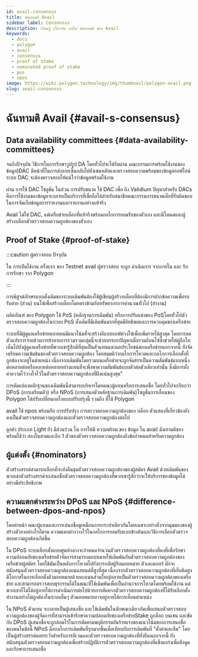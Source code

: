 ```yaml
---
id: avail-consensus
title: ฉันทามติ Avail
sidebar_label: Consensus
description: เรียนรู้ เกี่ยวกับ กลไก ฉันทามติ ของ Avail
keywords:
  - docs
  - polygon
  - avail
  - consensus
  - proof of stake
  - nominated proof of stake
  - pos
  - npos
image: https://wiki.polygon.technology/img/thumbnail/polygon-avail.png
slug: avail-consensus
---
```


# ฉันทามติ Avail {#avail-s-consensus}

## Data availability committees {#data-availability-committees}

จนถึงปัจจุบัน วิธีการในการรักษาวูปรูป DA โดยทั่วไปจะได้รับผ่าน คณะกรรมการพร้อมใช้งานของข้อมูล)DAC มีหน้าที่ในการส่งลายเซ็นกลับไปยังเชนหลักและตรวจสอบความพร้อมของข้อมูลออฟไลน์ ระบบ DAC จะต้องตรวจสอบให้แน่ใจว่าข้อมูลพร้อมใช้งาน

ผ่าน การใช้ DAC โซลูชัน ในส่วน การปรับขนาด ใช้ DAC เพื่อ ถึง Validium ปัญหาสำหรับ DACs คือการใช้งานของข้อมูลจะกลายเป็นบริการที่เชื่อถือได้สำหรับสมาชิกคณะกรรมการขนาดเล็กที่รับผิดชอบในการจัดเก็บข้อมูลการรายงานและรายงานอย่างแท้จริง

Avail ไม่ใช่ DAC, แต่เครือข่ายบล็อกที่แท้จริงพร้อมกลไกการยอมรับของตัวเอง และมีโหนดและผู้สร้างบล็อกตัวตรวจสอบความถูกต้องของตัวเอง

## Proof of Stake {#proof-of-stake}

:::caution ผู้ตรวจสอบ ปัจจุบัน

ใน การเปิดใช้งาน ครั้งแรก ของ Testnet avail ผู้ตรวจสอบ จะถูก
ดำเนินการ จากภายใน และ รับการรักษา จาก Polygon

:::

การพิสูจน์อักษรแบบดั้งเดิมของระบบเดิมพันต้องใช้ผู้เขียนผู้สร้างบล็อกที่ต้องมีการฝากข้อความเพื่อรอรับสาย (ส่วน) บนโซ่เพื่อสร้างบล็อกโดยตรงข้ามกับทรัพยากรการคำนวณทั่วไป (ทำงาน)

ผลิตภัณฑ์ ของ Polygon ใช้ PoS (หลักฐานการเดิมพัน) หรือการปรับแต่งของ PoSโดยทั่วไปตัวตรวจสอบความถูกต้องในระบบ PoS ดั้งเดิมที่มีเดิมพันมากที่สุดมีอิทธิพลและการควบคุมของเครือข่าย

ระบบที่มีผู้ดูแลเครือข่ายหลายคนมีแนวโน้มที่จะสร้างอึแบบออฟห่วงโซ่เพื่อเพิ่มรายได้สูงสุด โดยการลดตัวแปรการจ่ายด้วยการท้าทายการรวมรวมกลุ่มนี้จะช่วยบรรเทาปัญหาเมื่อรวมอึบนโซ่ซึ่งช่วยให้ผู้ถือโทเค็นไปยังผู้ดูแลเครือข่ายที่พวกเขารู้สึกดีที่สุดเป็นตัวแทนและผลประโยชน์ของเครือข่ายนอกจากนี้ ยังจัดเตรียมความเข้มข้นของตัวตรวจสอบความถูกต้อง โดยสมมติว่ากลไกการโหวตและกลไกการเลือกตั้งที่ถูกต้องจะอยู่ในตำแหน่ง เนื่องจากเดิมพันโดยรวมบนเครือข่ายจะถูกจัดสรรเป็นความสัมพันธ์แบบหนึ่งต่อหลายต่อหรือหลายต่อหลายอย่างแทนที่จะพึ่งพาความสัมพันธ์แบบตัวต่อตัวเดียวเท่านั้น ซึ่งมีการตั้งค่าความไว้วางใจไว้ในตัวตรวจสอบความถูกต้องที่ฝังแน่นสูงสุด"

การดัดแปลงหลักฐานของเดิมพันนี้สามารถบริหารโดยคณะผู้แทนหรือการเสนอชื่อ โดยทั่วไปจะเรียกว่า DPoS (การเตรียมตัว) หรือ NPoS (การเสนอตัวหลักฐานการเดิมพัน)โซลูชั่นการเลื่อนของ Polygon ได้ปรับเปลี่ยนกลไกแบบปรับปรุงนี้ รวมถึง ที่ใช้ Polygon

avail ใช้ npos พร้อมกับ การปรับปรุง การตรวจสอบความถูกต้องของ บล็อก ตัวแสดงที่เกี่ยวข้องยังคงเป็นตัวตรวจสอบความถูกต้องและตัวตรวจสอบความถูกต้องต่อไป

ลูกค้า ประเภท Light ยัง มีส่วนร่วม ใน การให้มี ความพร้อม ของ ข้อมูล ใน avail ฉันทามติของพร้อมใช้ว่า สองในสามและอีก 1 ตัวของตัวตรวจสอบความถูกต้องถึงข้อกำหนดสำหรับความถูกต้อง

## ผู้แต่งตั้ง {#nominators}

ตัวสร้างสรรค์สามารถเลือกที่จะส่งคืนชุดตัวตรวจสอบความถูกต้องของผู้สมัคร Avail ด้วยเดิมพันของพวกเขาตัวสร้างสรรค์จะเสนอชื่อตัวตรวจสอบความถูกต้องที่พวกเขารู้สึกว่าจะให้บริการของข้อมูลได้อย่างมีประสิทธิภาพ

## ความแตกต่างระหว่าง DPoS และ NPoS {#difference-between-dpos-and-npos}

โดยค่าหน้า คณะผู้แทนและการเสนอชื่อดูเหมือนการกระทำเดียวกันโดยเฉพาะอย่างยิ่งจากมุมมองของผู้สร้างตัวยงอย่างไรก็ตาม ความแตกต่างวางไว้ในกลไกการยอมรับแบบข้างต้นและวิธีการเลือกตัวตรวจสอบความถูกต้องเกิดขึ้น

ใน DPoS ระบบเลือกตั้งแบบศูนย์กลางจะกำหนดจำนวนตัวตรวจสอบความถูกต้องที่คงที่เพื่อรักษาความปลอดภัยของเครือข่ายตัวจัดการสามารถมอบหมายให้เดิมพันกับตัวตรวจสอบความถูกต้องของเครือข่ายผู้สมัคร โดยใช้มันเป็นพลังการโหวตไปยังการกลับผู้รับมอบหมาย ตัวเลเลเยอร์ มักจะสนับสนุนตัวตรวจสอบความถูกต้องบนแสตนด์ที่สูงที่สุด เนื่องจากตัวตรวจสอบความถูกต้องที่เย็บติดสูงมีโอกาสในการเลือกตั้งตัวมอบหมายด้วยคะแนนส่วนใหญ่กลายเป็นตัวตรวจสอบความถูกต้องของเครือข่าย และสามารถตรวจสอบธุรกรรมได้ในขณะที่ใช้เดิมพันเพื่อเป็นอำนาจการโหวตโดยพร้อมใช้งาน แต่พวกเขาก็ไม่ได้อยู่ภายใต้การดำเนินการต่อไปด้วยการตัดหากตัวตรวจสอบความถูกต้องที่ได้รับเลือกตั้งทำงานอย่างไม่ถูกต้องในระบบอื่นๆ ตัวมอบหมายอาจอยู่ภายใต้การเลื่อนตำแหน่ง

ใน NPoS ตัวแทน จะกลายเป็นผู้เสนอชื่อ และใช้เดิมพันในลักษณะเดียวกันเพื่อเสนอตัวตรวจสอบความถูกต้องของผู้จัดการที่สามารถเข้ารักษาความปลอดภัยของเครือข่ายStake ถูกล็อก บนเชน และขัดกับ DPoS ผู้เสนอชื่อจะถูกล้อมไว้ในการตัดตามพฤติกรรมอันร้ายแรงของแนวโน้มของการเสนอชื่อของตนในข้อนี้ NPoS คือกลไกการเดิมพันที่รุกมากขึ้นเมื่อเทียบกับการเดิมพันที่ "ตั้งค่าและลืม" โดยเป็นผู้สร้างสรรค์คอยระวังสำหรับการบีเวนและตัวตรวจสอบความถูกต้องที่ยั่งยืนนอกจากนี้ ยังสนับสนุนตัวตรวจสอบความถูกต้องเพื่อสร้างปฏิบัติการตัวตรวจสอบความถูกต้องที่แข็งแกร่งเพื่อดึงดูดและรักษาการเสนอชื่อ
